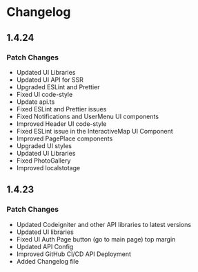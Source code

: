 # Changelog

## 1.4.24

### Patch Changes

- Updated UI Libraries
- Updated UI API for SSR
- Upgraded ESLint and Prettier
- Fixed UI code-style
- Update api.ts
- Fixed ESLint and Prettier issues
- Fixed Notifications and UserMenu UI components
- Improved Header UI code-style
- Fixed ESLint issue in the InteractiveMap UI Component
- Improved PagePlace components
- Upgraded UI styles
- Updated UI Libraries
- Fixed PhotoGallery
- Improved localstotage

## 1.4.23

### Patch Changes

-   Updated Codeigniter and other API libraries to latest versions
-   Updated UI libraries
-   Fixed UI Auth Page button (go to main page) top margin
-   Updated API Config
-   Improved GitHub CI/CD API Deployment
-   Added Changelog file
